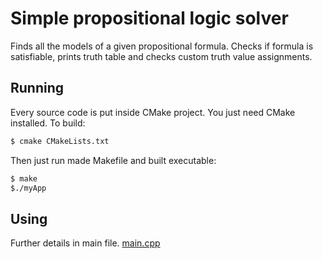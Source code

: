 # Simple propositional logic solver
Finds all the models of a given propositional formula. Checks if formula is satisfiable, prints truth table and checks custom truth value assignments.
## Running

Every source code is put inside CMake project. You just need CMake installed. To build:
```bash
$ cmake CMakeLists.txt
```
Then just run made Makefile and built executable:
```bash
$ make
$./myApp
```
## Using
Further details in main file.
[main.cpp](https://github.com/dusan-mart/logic_solver/blob/main/main.cpp)
